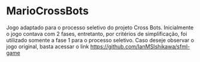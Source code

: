 # MarioCrossBots

Jogo adaptado para o processo seletivo do projeto Cross Bots.
Inicialmente o jogo contava com 2 fases, entretanto, por critérios de simplificação, foi utilizado somente a fase 1 para o processo seletivo.
Caso deseje observar o jogo original, basta acessar o link https://github.com/IanMSIshikawa/sfml-game